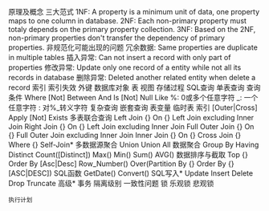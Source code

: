 原理及概念
    三大范式
        1NF: A property is a minimum unit of data, one property maps to one column in database. 
        2NF: Each non-primary property must totaly depends on the primary property collection.
        3NF: Based on the 2NF, non-primary properties don't transfer the dependency of primary properties.
    非规范化可能出现的问题
        冗余数据: Same properties are duplicate in multiple tables
        插入异常: Can not insert a record with only part of properties
        修改异常: Update only one record of a entity while not all its records in database
        删除异常: Deleted another related entity when delete a record
    索引
        索引失效
    外键
数据库对象
    表
    视图
    存储过程
SQL查询
    单表查询
    查询条件
        Where
        [Not] Between And
        Is [Not] Null
        Like
            %: 0或多个任意字符
            _: 一个任意字符
            \: 对%_转义字符
    复杂查询
        嵌套查询
        表变量
        临时表
            索引
        [Outer|Cross] Apply
        [Not] Exists
    多表联合查询
        Left Join {} On {}
            Left Join excluding Inner Join
        Right Join {} On {}
            Left Join excluding Inner Join
        Full Outer Join {} On {}
            Full Outer Join excluding Inner Join
        Inner Join {} On {}
        Cross Join {} Where {}
        Self-Join*
    多数据源聚合
        Union
        Union All
    数据聚合
        Group By
            Having
        Distinct
        Count([Distinct])
        Max()
        Min()
        Sum()
        AVG()
    数据排序与截取
        Top {} Order By [Asc|Desc]
        Row_Number() Over(Partition By {} Order By {} [ASC|DESC])
    SQL函数
        GetDate()
        Convert()
SQL写入*
    Update
    Insert
    Delete
    Drop
    Truncate
高级*
    事务
        隔离级别
        一致性问题
    锁
        乐观锁
        悲观锁

    执行计划